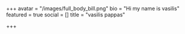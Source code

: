 +++
avatar = "/images/full_body_bill.png"
bio = "Hi my name is vasilis"
featured = true
social = []
title = "vasilis pappas"

+++
